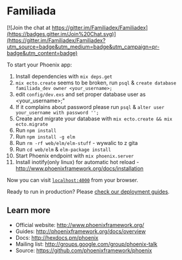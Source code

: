 # Familiada

[![Join the chat at https://gitter.im/Familiadex/Familiadex](https://badges.gitter.im/Join%20Chat.svg)](https://gitter.im/Familiadex/Familiadex?utm_source=badge&utm_medium=badge&utm_campaign=pr-badge&utm_content=badge)

To start your Phoenix app:

  1. Install dependencies with `mix deps.get`
  2. `mix ecto.create` seems to be broken, run `psql` & `create database familiada_dev owner <your_username>;`
  3. edit `config/dev.exs` and set proper database user as <your_username>;"
  4. If it complains about password please run `psql` & `alter user your_username with password '';`
  2. Create and migrate your database with `mix ecto.create && mix ecto.migrate`
  3. Run `npm install`
  4. Run `npm install -g elm`
  5. Run `rm -rf web/elm/elm-stuff` - wywalic to z gita
  6. Run `cd web/elm` & `elm-package install`
  7. Start Phoenix endpoint with `mix phoenix.server`
  8. Install inotify(only linux) for automatic hot reload - http://www.phoenixframework.org/docs/installation

Now you can visit [`localhost:4000`](http://localhost:4000) from your browser.

Ready to run in production? Please [check our deployment guides](http://www.phoenixframework.org/docs/deployment).

## Learn more

  * Official website: http://www.phoenixframework.org/
  * Guides: http://phoenixframework.org/docs/overview
  * Docs: http://hexdocs.pm/phoenix
  * Mailing list: http://groups.google.com/group/phoenix-talk
  * Source: https://github.com/phoenixframework/phoenix
